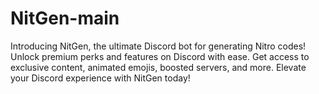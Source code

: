 # NitGen-main
Introducing NitGen, the ultimate Discord bot for generating Nitro codes! Unlock premium perks and features on Discord with ease. Get access to exclusive content, animated emojis, boosted servers, and more. Elevate your Discord experience with NitGen today!
